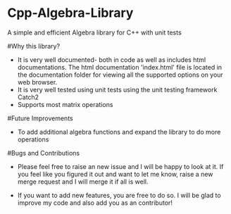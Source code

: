 # Cpp-Algebra-Library
A simple and efficient Algebra library for C++ with unit tests 

#Why this library?
- It is very well documented- both in code as well as includes html documentations. 
The html documentation 'index.html' file is located in the documentation folder for viewing all the supported options on your web browser.
- It is very well tested using unit tests using the unit testing framework Catch2 
- Supports most matrix operations

#Future Improvements
- To add additional algebra functions and expand the library to do more operations

#Bugs and Contributions
- Please feel free to raise an new issue and I will be happy to look at it. If you feel like you figured it out and want to let me know, raise a new merge request and I will merge it if all is well.

- If you want to add new features, you are free to do so. I will be glad to improve my code and also add you as an contributor!

